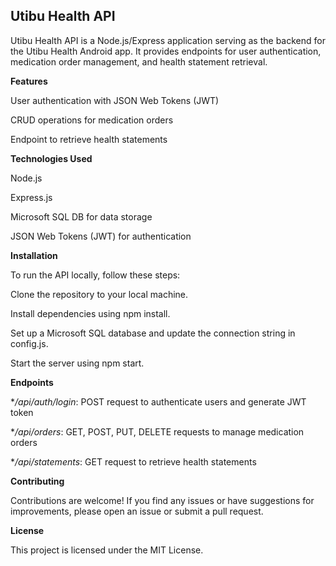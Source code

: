 ## **Utibu Health API**
Utibu Health API is a Node.js/Express application serving as the backend for the Utibu Health Android app. It provides endpoints for user authentication, medication order management, and health statement retrieval.

**Features**

User authentication with JSON Web Tokens (JWT)

CRUD operations for medication orders

Endpoint to retrieve health statements

**Technologies Used**

Node.js

Express.js

Microsoft SQL DB for data storage

JSON Web Tokens (JWT) for authentication


**Installation**

To run the API locally, follow these steps:

Clone the repository to your local machine.

Install dependencies using npm install.

Set up a Microsoft SQL database and update the connection string in config.js.

Start the server using npm start.

**Endpoints**

**/api/auth/login*: POST request to authenticate users and generate JWT token

**/api/orders*: GET, POST, PUT, DELETE requests to manage medication orders

**/api/statements*: GET request to retrieve health statements

**Contributing**

Contributions are welcome! If you find any issues or have suggestions for improvements, please open an issue or submit a pull request.

**License**

This project is licensed under the MIT License.
